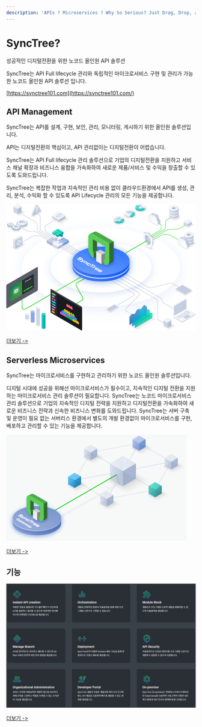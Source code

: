 ```yaml
---
description: 'APIs ? Microservices ? Why So Serious? Just Drag, Drop, and Go Home.'
---
```


# SyncTree?

성공적인 디지털전환을 위한 노코드 올인원 API 솔루션

SyncTree는 API Full lifecycle 관리와 독립적인 마이크로서비스 구현 및 관리가 가능한 노코드 올인원 API 솔루션 입니다.

[https://synctree101.com](https://synctree101.com/)

## API Management

SyncTree는 API를 설계, 구현, 보안, 관리, 모니터링, 게시하기 위한 올인원 솔루션입니다.

API는 디지털전환의 핵심이고, API 관리없이는 디지털전환이 어렵습니다. 

SyncTree는 API Full lifecycle 관리 솔루션으로 기업의 디지털전환을 지원하고 서비스 채널 확장과 비즈니스 융합을 가속화하여 새로운 제품/서비스 및 수익을 창출할 수 있도록 도와드립니다. 

SyncTree는 복잡한 작업과 지속적인 관리 비용 없이 클라우드환경에서 API를 생성, 관리, 분석, 수익화 할 수 있도록 API Lifecycle 관리의 모든 기능을 제공합니다.

![](.gitbook/assets/image%20%2837%29.png)

[더보기 -&gt;](https://synctree101.com/apiManagement.html)

## Serverless Microservices

SyncTree는 마이크로서비스를 구현하고 관리하기 위한 노코드 올인원 솔루션입니다.

디지털 시대에 성공을 위해선 마이크로서비스가 필수이고, 지속적인 디지털 전환을 지원하는 마이크로서비스 관리 솔루션이 필요합니다. SyncTree는 노코드 마이크로서비스 관리 솔루션으로 기업의 지속적인 디지털 전략을 지원하고 디지털전환을 가속화하여 새로운 비즈니스 전략과 신속한 비즈니스 변화를 도와드립니다. SyncTree는 서버 구축 및 운영이 필요 없는 서버리스 환경에서 별도의 개발 환경없이 마이크로서비스를 구현, 배포하고 관리할 수 있는 기능을 제공합니다.

![](.gitbook/assets/image%20%2835%29.png)

[더보기 -&gt;](https://synctree101.com/microService.html)

## 기능

![](.gitbook/assets/image%20%2833%29.png)

[더보기 -&gt;](https://synctree101.com/features.html)

